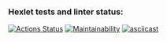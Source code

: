 ### Hexlet tests and linter status:
[![Actions Status](https://github.com/rostex/java-project-61/actions/workflows/hexlet-check.yml/badge.svg)](https://github.com/rostex/java-project-61/actions)
[![Maintainability](https://api.codeclimate.com/v1/badges/7facfe9189a9d5598939/maintainability)](https://codeclimate.com/github/rostex/java-project-61/maintainability)
[![asciicast](https://asciinema.org/a/JMujn9xm2huYeTtuP4Vh9bMwI.svg)](https://asciinema.org/a/JMujn9xm2huYeTtuP4Vh9bMwI)
